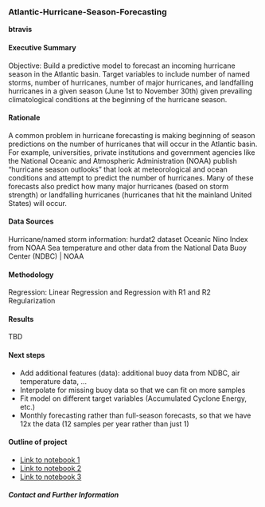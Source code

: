 ### Atlantic-Hurricane-Season-Forecasting

**btravis**

#### Executive Summary
Objective: Build a predictive model to forecast an incoming hurricane season in the Atlantic basin. Target variables to include number of named storms, number of hurricanes, number of major hurricanes, and landfalling hurricanes in a given season (June 1st to November 30th) given prevailing climatological conditions at the beginning of the hurricane season.

#### Rationale
A common problem in hurricane forecasting is making beginning of season predictions on the number of hurricanes that will occur in the Atlantic basin. For example, universities, private institutions and government agencies like the National Oceanic and Atmospheric Administration (NOAA) publish “hurricane season outlooks” that look at meteorological and ocean conditions and attempt to predict the number of hurricanes. Many of these forecasts also predict how many major hurricanes (based on storm strength) or landfalling hurricanes (hurricanes that hit the mainland United States) will occur.

#### Data Sources
Hurricane/named storm information: hurdat2 dataset
Oceanic Nino Index from NOAA
Sea temperature and other data from the National Data Buoy Center (NDBC) | NOAA

#### Methodology
Regression: Linear Regression and Regression with R1 and R2 Regularization

#### Results
TBD

#### Next steps
- Add additional features (data): additional buoy data from NDBC, air temperature data, ...
- Interpolate for missing buoy data so that we can fit on more samples
- Fit model on different target variables (Accumulated Cyclone Energy, etc.)
- Monthly forecasting rather than full-season forecasts, so that we have 12x the data (12 samples per year rather than just 1)

#### Outline of project

- [Link to notebook 1]()
- [Link to notebook 2]()
- [Link to notebook 3]()


##### Contact and Further Information
